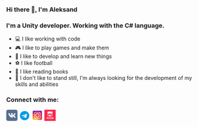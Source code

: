 ### Hi there 👋, I'm Aleksand
### I'm a Unity developer. Working with the C# language.

- 💻 I like working with code
- 🎮 I like to play games and make them
- 🎈 I like to develop and learn new things
- ⚽ I like football 
- 📖 I like reading books
- 💪 I don't like to stand still, I'm always looking for the development of my skills and abilities

### Connect with me:
<a href="https://vk.com/id84643882"><img alt="AleksandrShatokhin | VK" width="30px" src="https://github.com/AleksandrShatokhin/AleksandrShatokhin/blob/main/Icons/IconVK.png" /></a>
<a href="https://t.me/AlShatokhin"><img alt="AleksandrShatokhin | telegram" width="30px" src="https://github.com/AleksandrShatokhin/AleksandrShatokhin/blob/main/Icons/IconTelegram.png" /></a>
<a href="https://www.instagram.com/al.shatokhin/"><img alt="AleksandrShatokhin | Instagram" width="30px" src="https://github.com/AleksandrShatokhin/AleksandrShatokhin/blob/main/Icons/IconInstagram.png" /></a>
<a href="https://aleksandrshatokhin.itch.io/"><img alt="AleksandrShatokhin | itch.io" width="30px" src="https://github.com/AleksandrShatokhin/AleksandrShatokhin/blob/main/Icons/IconITCHIO.png" /></a>

<!-- ![](http://komarev.com/ghpvc/?username=AleksandrShatokhin) -->
